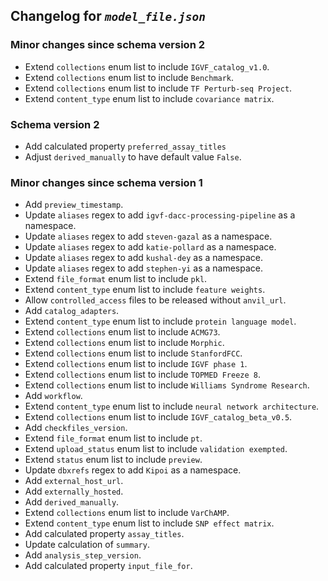 ## Changelog for *`model_file.json`*

### Minor changes since schema version 2

* Extend `collections` enum list to include `IGVF_catalog_v1.0`.
* Extend `collections` enum list to include `Benchmark`.
* Extend `collections` enum list to include `TF Perturb-seq Project`.
* Extend `content_type` enum list to include `covariance matrix`.

### Schema version 2

* Add calculated property `preferred_assay_titles`
* Adjust `derived_manually` to have default value `False`.

### Minor changes since schema version 1

* Add `preview_timestamp`.
* Update `aliases` regex to add `igvf-dacc-processing-pipeline` as a namespace.
* Update `aliases` regex to add `steven-gazal` as a namespace.
* Update `aliases` regex to add `katie-pollard` as a namespace.
* Update `aliases` regex to add `kushal-dey` as a namespace.
* Update `aliases` regex to add `stephen-yi` as a namespace.
* Extend `file_format` enum list to include `pkl`.
* Extend `content_type` enum list to include `feature weights`.
* Allow `controlled_access` files to be released without `anvil_url`.
* Add `catalog_adapters`.
* Extend `content_type` enum list to include `protein language model`.
* Extend `collections` enum list to include `ACMG73`.
* Extend `collections` enum list to include `Morphic`.
* Extend `collections` enum list to include `StanfordFCC`.
* Extend `collections` enum list to include `IGVF phase 1`.
* Extend `collections` enum list to include `TOPMED Freeze 8`.
* Extend `collections` enum list to include `Williams Syndrome Research`.
* Add `workflow`.
* Extend `content_type` enum list to include `neural network architecture`.
* Extend `collections` enum list to include `IGVF_catalog_beta_v0.5`.
* Add `checkfiles_version`.
* Extend `file_format` enum list to include `pt`.
* Extend `upload_status` enum list to include `validation exempted`.
* Extend `status` enum list to include `preview`.
* Update `dbxrefs` regex to add `Kipoi` as a namespace.
* Add `external_host_url`.
* Add `externally_hosted`.
* Add `derived_manually`.
* Extend `collections` enum list to include `VarChAMP`.
* Extend `content_type` enum list to include `SNP effect matrix`.
* Add calculated property `assay_titles`.
* Update calculation of `summary`.
* Add `analysis_step_version`.
* Add calculated property `input_file_for`.
